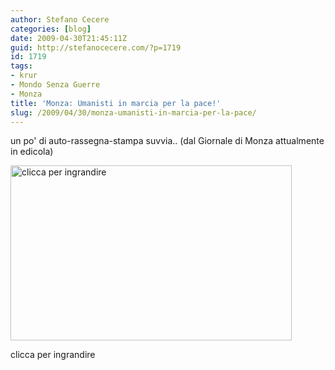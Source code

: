 ```yaml
---
author: Stefano Cecere
categories: [blog]
date: 2009-04-30T21:45:11Z
guid: http://stefanocecere.com/?p=1719
id: 1719
tags:
- krur
- Mondo Senza Guerre
- Monza
title: 'Monza: Umanisti in marcia per la pace!'
slug: /2009/04/30/monza-umanisti-in-marcia-per-la-pace/
---
```


un po' di auto-rassegna-stampa suvvia.. (dal Giornale di Monza attualmente in edicola)

<div id="attachment_1720" style="width: 450px" class="wp-caption aligncenter">
  <a href="http://stefanocecere.com/wp-content/uploads/sites/3/2009/04/20090428-gdm.jpg" target="_blank"><img class="size-medium wp-image-1720" title="Giornale di Monza del 28 aprile 2009" src="http://stefanocecere.com/wp-content/uploads/sites/3/2009/04/20090428-gdm-450x280.jpg" alt="clicca per ingrandire" width="450" height="280" /></a>
  
  <p class="wp-caption-text">
    clicca per ingrandire
  </p>
</div>